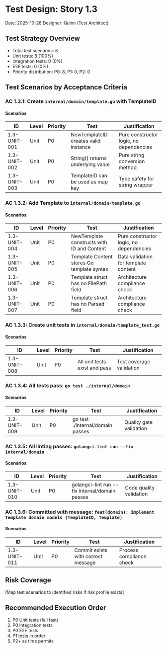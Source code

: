 # Test Design: Story 1.3

Date: 2025-10-28
Designer: Quinn (Test Architect)

## Test Strategy Overview

- Total test scenarios: 8
- Unit tests: 8 (100%)
- Integration tests: 0 (0%)
- E2E tests: 0 (0%)
- Priority distribution: P0: 8, P1: 0, P2: 0

## Test Scenarios by Acceptance Criteria

### AC 1.3.1: Create `internal/domain/template.go` with TemplateID

#### Scenarios

| ID           | Level | Priority | Test                      | Justification            |
| ------------ | ----- | -------- | ------------------------- | ------------------------ |
| 1.3-UNIT-001 | Unit  | P0       | NewTemplateID creates valid instance | Pure constructor logic, no dependencies |
| 1.3-UNIT-002 | Unit  | P0       | String() returns underlying value | Pure string conversion method |
| 1.3-UNIT-003 | Unit  | P0       | TemplateID can be used as map key | Type safety for string wrapper |

### AC 1.3.2: Add Template to `internal/domain/template.go`

#### Scenarios

| ID           | Level | Priority | Test                      | Justification            |
| ------------ | ----- | -------- | ------------------------- | ------------------------ |
| 1.3-UNIT-004 | Unit  | P0       | NewTemplate constructs with ID and Content | Pure constructor logic, no dependencies |
| 1.3-UNIT-005 | Unit  | P0       | Template Content stores Go template syntax | Data validation for template content |
| 1.3-UNIT-006 | Unit  | P0       | Template struct has no FilePath field | Architecture compliance check |
| 1.3-UNIT-007 | Unit  | P0       | Template struct has no Parsed field | Architecture compliance check |

### AC 1.3.3: Create unit tests in `internal/domain/template_test.go`

#### Scenarios

| ID           | Level | Priority | Test                      | Justification            |
| ------------ | ----- | -------- | ------------------------- | ------------------------ |
| 1.3-UNIT-008 | Unit  | P0       | All unit tests exist and pass | Test coverage validation |

### AC 1.3.4: All tests pass: `go test ./internal/domain`

#### Scenarios

| ID           | Level | Priority | Test                      | Justification            |
| ------------ | ----- | -------- | ------------------------- | ------------------------ |
| 1.3-UNIT-009 | Unit  | P0       | go test ./internal/domain passes | Quality gate validation |

### AC 1.3.5: All linting passes: `golangci-lint run --fix internal/domain`

#### Scenarios

| ID           | Level | Priority | Test                      | Justification            |
| ------------ | ----- | -------- | ------------------------- | ------------------------ |
| 1.3-UNIT-010 | Unit  | P0       | golangci-lint run --fix internal/domain passes | Code quality validation |

### AC 1.3.6: Committed with message: `feat(domain): implement Template domain models (TemplateID, Template)`

#### Scenarios

| ID           | Level | Priority | Test                      | Justification            |
| ------------ | ----- | -------- | ------------------------- | ------------------------ |
| 1.3-UNIT-011 | Unit  | P0       | Commit exists with correct message | Process compliance check |

## Risk Coverage

[Map test scenarios to identified risks if risk profile exists]

## Recommended Execution Order

1. P0 Unit tests (fail fast)
2. P0 Integration tests
3. P0 E2E tests
4. P1 tests in order
5. P2+ as time permits
